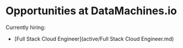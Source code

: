 # Opportunities at DataMachines.io

Currently hiring:
* [Full Stack Cloud Engineer](active/Full Stack Cloud Engineer.md)

